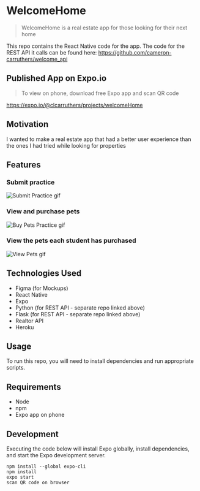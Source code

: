 # WelcomeHome

> WelcomeHome is a real estate app for those looking for their next home

This repo contains the React Native code for the app.  The code for the REST API it calls can be found here:
https://github.com/cameron-carruthers/welcome_api

## Published App on Expo.io

> To view on phone, download free Expo app and scan QR code

https://expo.io/@clcarruthers/projects/welcomeHome

## Motivation

I wanted to make a real estate app that had a better user experience than the ones I had tried while looking for properties

## Features

### Submit practice

![Submit Practice gif](https://github.com/cameron-carruthers/practice-tracker/blob/master/submit-practice-form.gif
)

### View and purchase pets

![Buy Pets Practice gif](https://github.com/cameron-carruthers/practice-tracker/blob/master/buy-pets.gif
)

### View the pets each student has purchased

![View Pets gif](https://github.com/cameron-carruthers/practice-tracker/blob/master/view-pets.gif
)

## Technologies Used

- Figma (for Mockups)
- React Native
- Expo
- Python (for REST API - separate repo linked above)
- Flask (for REST API - separate repo linked above)
- Realtor API
- Heroku

## Usage

To run this repo, you will need to install dependencies and run appropriate scripts.

## Requirements

- Node
- npm
- Expo app on phone

## Development

Executing the code below will install Expo globally, install dependencies, and start the Expo development server.

```
npm install --global expo-cli
npm install
expo start
scan QR code on browser

```
